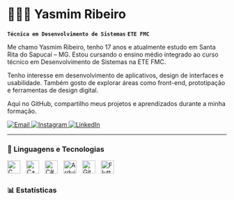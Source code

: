 # 👩🏾‍💻 Yasmim Ribeiro

**`Técnica em Desenvolvimento de Sistemas`**
**`ETE FMC`**

Me chamo Yasmim Ribeiro, tenho 17 anos e atualmente estudo em Santa Rita do Sapucaí – MG. Estou cursando o ensino médio integrado ao curso técnico em Desenvolvimento de Sistemas na ETE FMC.

Tenho interesse em desenvolvimento de aplicativos, design de interfaces e usabilidade. Também gosto de explorar áreas como front-end, prototipação e ferramentas de design digital.

 Aqui no GitHub, compartilho meus projetos e aprendizados durante a minha formação.

<p align="left">
    <a href="yasmim.ribeiro5005@gmail.com">
        <img 
            alt="Email" 
            title="Enviar um e-mail" 
            src="https://custom-icon-badges.demolab.com/badge/Email-E61B23.svg?logo=mail&logoColor=white" 
        />
    </a>
    <a href="https://www.instagram.com/yasmimrib_/" target="_blank">
    <img 
        alt="Instagram" 
        title="Me siga no Instagram" 
        src="https://custom-icon-badges.demolab.com/badge/Instagram-%23E1306C.svg?logo=instagram&logoColor=white" 
    />
</a>
      <a href="https://www.linkedin.com/in/seulinkedin/" target="_blank">
        <img 
            alt="LinkedIn" 
            title="Conecte-se comigo no LinkedIn" 
            src="https://custom-icon-badges.demolab.com/badge/LinkedIn-0077B5.svg?logo=linkedin&logoColor=white" 
        />
    </a>
</p>

---

### 🤖 Linguagens e Tecnologias

<img 
    align="left" 
    alt="C" 
    title="C" 
    width="30px" 
    style="padding-right: 10px;" 
    src="https://cdn.jsdelivr.net/gh/devicons/devicon@latest/icons/c/c-original.svg" 
/>

<img 
    align="left" 
    alt="C++" 
    title="C++"
    width="30px" 
    style="padding-right: 10px;" 
    src="https://cdn.jsdelivr.net/gh/devicons/devicon@latest/icons/cplusplus/cplusplus-original.svg"
/>

<img 
    align="left" 
    alt="C#" 
    title="C#" 
    width="30px" 
    style="padding-right: 10px;" 
    src="https://cdn.jsdelivr.net/gh/devicons/devicon@latest/icons/csharp/csharp-original.svg" 
/>

<img
  align="left"
  alt="Arduino"
  title="Arduino"
  width="30px"
  style="padding-right: 10px;"
  src="https://cdn.jsdelivr.net/gh/devicons/devicon@latest/icons/arduino/arduino-original.svg"
/>

<img 
    align="left" 
    alt="Git" 
    title="Git" 
    width="30px" 
    style="padding-right: 10px;" 
    src="https://cdn.jsdelivr.net/gh/devicons/devicon@latest/icons/git/git-original.svg" 
/>
<img
  align="left"
  alt="Flutter"
  title="Flutter"
  width="30px"
  src="https://cdn.jsdelivr.net/gh/devicons/devicon@latest/icons/flutter/flutter-original.svg"
/>
          




<br/>
<br/>


### 📊 Estatísticas


